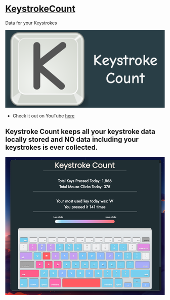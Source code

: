 # [KeystrokeCount](https://virejdasani.github.io/KeystrokeCount/)
Data for your Keystrokes

![](https://raw.githubusercontent.com/virejdasani/KeystrokeCount/master/assets/KeystrokeCountBanner.png)

- Check it out on YouTube [here](https://www.youtube.com/watch?v=rFWJ2cmRuBM)
## Keystroke Count keeps all your keystroke data locally stored and NO data including your keystrokes is ever collected.

![](https://raw.githubusercontent.com/virejdasani/KeystrokeCount/master/assets/KeystrokeCountPreviewImg.png)

